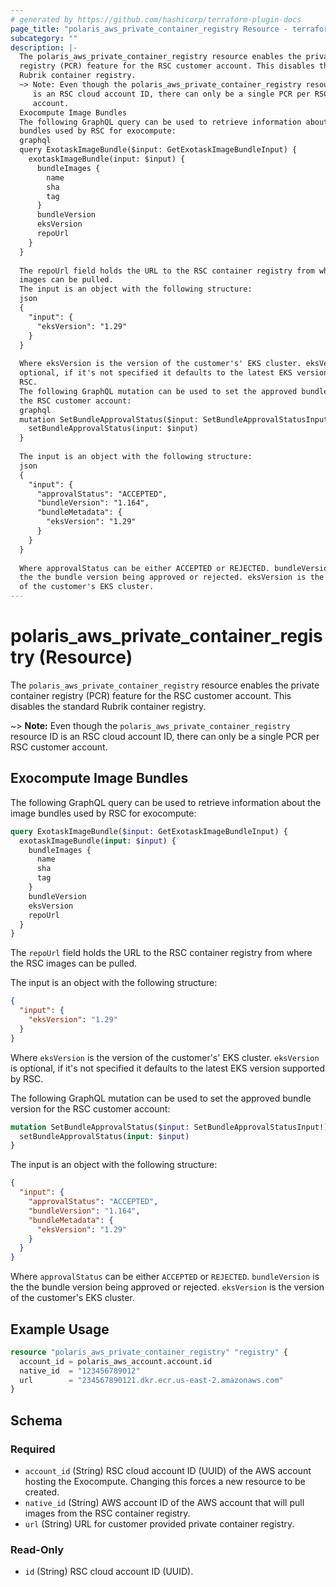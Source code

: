 ```yaml
---
# generated by https://github.com/hashicorp/terraform-plugin-docs
page_title: "polaris_aws_private_container_registry Resource - terraform-provider-polaris"
subcategory: ""
description: |-
  The polaris_aws_private_container_registry resource enables the private container
  registry (PCR) feature for the RSC customer account. This disables the standard
  Rubrik container registry.
  ~> Note: Even though the polaris_aws_private_container_registry resource ID
     is an RSC cloud account ID, there can only be a single PCR per RSC customer
     account.
  Exocompute Image Bundles
  The following GraphQL query can be used to retrieve information about the image
  bundles used by RSC for exocompute:
  graphql
  query ExotaskImageBundle($input: GetExotaskImageBundleInput) {
    exotaskImageBundle(input: $input) {
      bundleImages {
        name
        sha
        tag
      }
      bundleVersion
      eksVersion
      repoUrl
    }
  }
  
  The repoUrl field holds the URL to the RSC container registry from where the RSC
  images can be pulled.
  The input is an object with the following structure:
  json
  {
    "input": {
      "eksVersion": "1.29"
    }
  }
  
  Where eksVersion is the version of the customer's' EKS cluster. eksVersion is
  optional, if it's not specified it defaults to the latest EKS version supported by
  RSC.
  The following GraphQL mutation can be used to set the approved bundle version for
  the RSC customer account:
  graphql
  mutation SetBundleApprovalStatus($input: SetBundleApprovalStatusInput!) {
    setBundleApprovalStatus(input: $input)
  }
  
  The input is an object with the following structure:
  json
  {
    "input": {
      "approvalStatus": "ACCEPTED",
      "bundleVersion": "1.164",
      "bundleMetadata": {
        "eksVersion": "1.29"
      }
    }
  }
  
  Where approvalStatus can be either ACCEPTED or REJECTED. bundleVersion is
  the the bundle version being approved or rejected. eksVersion is the version
  of the customer's EKS cluster.
---
```


# polaris_aws_private_container_registry (Resource)

The `polaris_aws_private_container_registry` resource enables the private container
registry (PCR) feature for the RSC customer account. This disables the standard
Rubrik container registry.

~> **Note:** Even though the `polaris_aws_private_container_registry` resource ID
   is an RSC cloud account ID, there can only be a single PCR per RSC customer
   account.

## Exocompute Image Bundles
The following GraphQL query can be used to retrieve information about the image
bundles used by RSC for exocompute:
```graphql
query ExotaskImageBundle($input: GetExotaskImageBundleInput) {
  exotaskImageBundle(input: $input) {
    bundleImages {
      name
      sha
      tag
    }
    bundleVersion
    eksVersion
    repoUrl
  }
}
```
The `repoUrl` field holds the URL to the RSC container registry from where the RSC
images can be pulled.

The input is an object with the following structure:
```json
{
  "input": {
    "eksVersion": "1.29"
  }
}
```
Where `eksVersion` is the version of the customer's' EKS cluster. `eksVersion` is
optional, if it's not specified it defaults to the latest EKS version supported by
RSC.

The following GraphQL mutation can be used to set the approved bundle version for
the RSC customer account:
```graphql
mutation SetBundleApprovalStatus($input: SetBundleApprovalStatusInput!) {
  setBundleApprovalStatus(input: $input)
}
```
The input is an object with the following structure:
```json
{
  "input": {
    "approvalStatus": "ACCEPTED",
    "bundleVersion": "1.164",
    "bundleMetadata": {
      "eksVersion": "1.29"
    }
  }
}
```
Where `approvalStatus` can be either `ACCEPTED` or `REJECTED`. `bundleVersion` is
the the bundle version being approved or rejected. `eksVersion` is the version
of the customer's EKS cluster.

## Example Usage

```terraform
resource "polaris_aws_private_container_registry" "registry" {
  account_id = polaris_aws_account.account.id
  native_id  = "123456789012"
  url        = "234567890121.dkr.ecr.us-east-2.amazonaws.com"
}
```

<!-- schema generated by tfplugindocs -->
## Schema

### Required

- `account_id` (String) RSC cloud account ID (UUID) of the AWS account hosting the Exocompute. Changing this forces a new resource to be created.
- `native_id` (String) AWS account ID of the AWS account that will pull images from the RSC container registry.
- `url` (String) URL for customer provided private container registry.

### Read-Only

- `id` (String) RSC cloud account ID (UUID).

